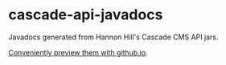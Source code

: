 # cascade-api-javadocs
Javadocs generated from Hannon Hill's Cascade CMS API jars.

[Conveniently preview them with github.io](https://htmlpreview.github.io/?https://github.com/dbowling/cascade-api-javadocs/blob/main/index.html).
